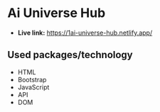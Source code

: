 # Ai Universe Hub
* **Live link:** https://1ai-universe-hub.netlify.app/
## Used packages/technology
* HTML
* Bootstrap
* JavaScript
* API
* DOM
